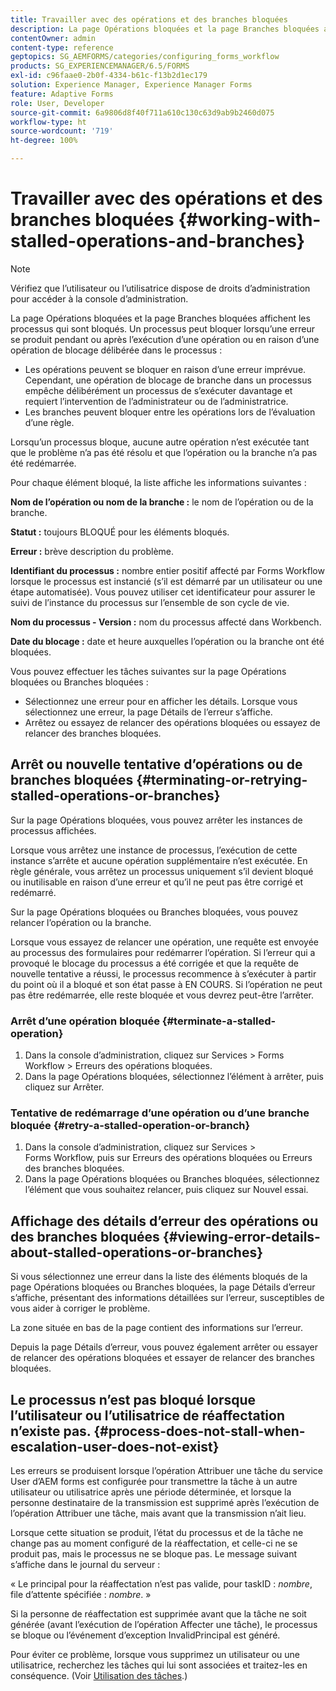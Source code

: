 ```yaml
---
title: Travailler avec des opérations et des branches bloquées
description: La page Opérations bloquées et la page Branches bloquées affichent les processus qui sont bloqués.
contentOwner: admin
content-type: reference
geptopics: SG_AEMFORMS/categories/configuring_forms_workflow
products: SG_EXPERIENCEMANAGER/6.5/FORMS
exl-id: c96faae0-2b0f-4334-b61c-f13b2d1ec179
solution: Experience Manager, Experience Manager Forms
feature: Adaptive Forms
role: User, Developer
source-git-commit: 6a9806d8f40f711a610c130c63d9ab9b2460d075
workflow-type: ht
source-wordcount: '719'
ht-degree: 100%

---
```


# Travailler avec des opérations et des branches bloquées {#working-with-stalled-operations-and-branches}

>[!NOTE]
> 
> Vérifiez que l’utilisateur ou l’utilisatrice dispose de droits d’administration pour accéder à la console d’administration.

La page Opérations bloquées et la page Branches bloquées affichent les processus qui sont bloqués. Un processus peut bloquer lorsqu’une erreur se produit pendant ou après l’exécution d’une opération ou en raison d’une opération de blocage délibérée dans le processus :

* Les opérations peuvent se bloquer en raison d’une erreur imprévue. Cependant, une opération de blocage de branche dans un processus empêche délibérément un processus de s’exécuter davantage et requiert l’intervention de l’administrateur ou de l’administratrice.
* Les branches peuvent bloquer entre les opérations lors de l’évaluation d’une règle.

Lorsqu’un processus bloque, aucune autre opération n’est exécutée tant que le problème n’a pas été résolu et que l’opération ou la branche n’a pas été redémarrée.

Pour chaque élément bloqué, la liste affiche les informations suivantes :

**Nom de l’opération ou nom de la branche :** le nom de l’opération ou de la branche.

**Statut :** toujours BLOQUÉ pour les éléments bloqués.

**Erreur :** brève description du problème.

**Identifiant du processus :** nombre entier positif affecté par Forms Workflow lorsque le processus est instancié (s’il est démarré par un utilisateur ou une étape automatisée). Vous pouvez utiliser cet identificateur pour assurer le suivi de l’instance du processus sur l’ensemble de son cycle de vie.

**Nom du processus - Version :** nom du processus affecté dans Workbench.

**Date du blocage :** date et heure auxquelles l’opération ou la branche ont été bloquées.

Vous pouvez effectuer les tâches suivantes sur la page Opérations bloquées ou Branches bloquées :

* Sélectionnez une erreur pour en afficher les détails. Lorsque vous sélectionnez une erreur, la page Détails de l’erreur s’affiche.
* Arrêtez ou essayez de relancer des opérations bloquées ou essayez de relancer des branches bloquées.

## Arrêt ou nouvelle tentative d’opérations ou de branches bloquées {#terminating-or-retrying-stalled-operations-or-branches}

Sur la page Opérations bloquées, vous pouvez arrêter les instances de processus affichées.

Lorsque vous arrêtez une instance de processus, l’exécution de cette instance s’arrête et aucune opération supplémentaire n’est exécutée. En règle générale, vous arrêtez un processus uniquement s’il devient bloqué ou inutilisable en raison d’une erreur et qu’il ne peut pas être corrigé et redémarré.

Sur la page Opérations bloquées ou Branches bloquées, vous pouvez relancer l’opération ou la branche.

Lorsque vous essayez de relancer une opération, une requête est envoyée au processus des formulaires pour redémarrer l’opération. Si l’erreur qui a provoqué le blocage du processus a été corrigée et que la requête de nouvelle tentative a réussi, le processus recommence à s’exécuter à partir du point où il a bloqué et son état passe à EN COURS. Si l’opération ne peut pas être redémarrée, elle reste bloquée et vous devrez peut-être l’arrêter.

### Arrêt d’une opération bloquée {#terminate-a-stalled-operation}

1. Dans la console d’administration, cliquez sur Services > Forms Workflow > Erreurs des opérations bloquées.
1. Dans la page Opérations bloquées, sélectionnez l’élément à arrêter, puis cliquez sur Arrêter.

### Tentative de redémarrage d’une opération ou d’une branche bloquée {#retry-a-stalled-operation-or-branch}

1. Dans la console d’administration, cliquez sur Services > Forms Workflow, puis sur Erreurs des opérations bloquées ou Erreurs des branches bloquées.
1. Dans la page Opérations bloquées ou Branches bloquées, sélectionnez l’élément que vous souhaitez relancer, puis cliquez sur Nouvel essai.

## Affichage des détails d’erreur des opérations ou des branches bloquées {#viewing-error-details-about-stalled-operations-or-branches}

Si vous sélectionnez une erreur dans la liste des éléments bloqués de la page Opérations bloquées ou Branches bloquées, la page Détails d’erreur s’affiche, présentant des informations détaillées sur l’erreur, susceptibles de vous aider à corriger le problème.

La zone située en bas de la page contient des informations sur l’erreur.

Depuis la page Détails d’erreur, vous pouvez également arrêter ou essayer de relancer des opérations bloquées et essayer de relancer des branches bloquées.

## Le processus n’est pas bloqué lorsque l’utilisateur ou l’utilisatrice de réaffectation n’existe pas. {#process-does-not-stall-when-escalation-user-does-not-exist}

Les erreurs se produisent lorsque l’opération Attribuer une tâche du service User d’AEM forms est configurée pour transmettre la tâche à un autre utilisateur ou utilisatrice après une période déterminée, et lorsque la personne destinataire de la transmission est supprimé après l’exécution de l’opération Attribuer une tâche, mais avant que la transmission n’ait lieu.

Lorsque cette situation se produit, l’état du processus et de la tâche ne change pas au moment configuré de la réaffectation, et celle-ci ne se produit pas, mais le processus ne se bloque pas. Le message suivant s’affiche dans le journal du serveur :

« Le principal pour la réaffectation n’est pas valide, pour taskID : *nombre*, file d’attente spécifiée : *nombre*. »

Si la personne de réaffectation est supprimée avant que la tâche ne soit générée (avant l’exécution de l’opération Affecter une tâche), le processus se bloque ou l’événement d’exception InvalidPrincipal est généré.

Pour éviter ce problème, lorsque vous supprimez un utilisateur ou une utilisatrice, recherchez les tâches qui lui sont associées et traitez-les en conséquence. (Voir [Utilisation des tâches](/help/forms/using/admin-help/tasks.md#working-with-tasks).)

